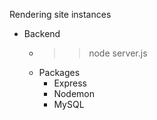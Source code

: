 Rendering site instances

- Backend
    - >> node server.js
    - Packages
        - Express
        - Nodemon
        - MySQL